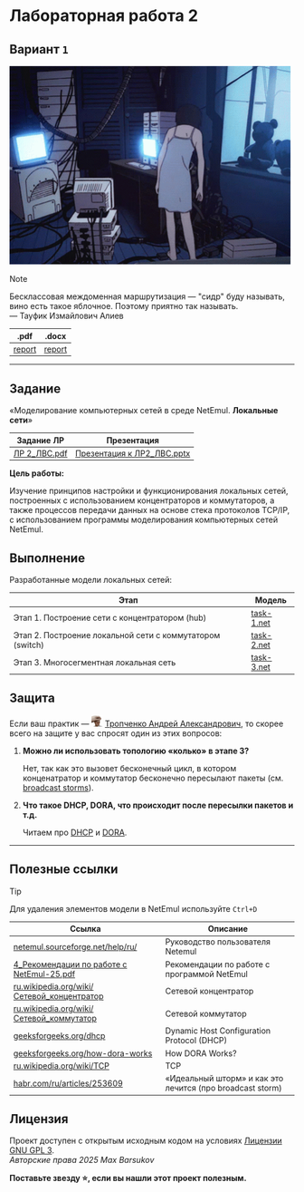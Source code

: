 # Лабораторная работа 2

## Вариант `1`

<img alt="opening-pc" src="https://github.com/maxbarsukov/itmo/blob/master/.docs/opening-pc.gif" height="350">

> [!NOTE]
> Бесклассовая междоменная маршрутизация — "сидр" буду называть, вино есть такое яблочное. Поэтому приятно так называть. \
> — Тауфик Измайлович Алиев

|.pdf|.docx|
|-|-|
| [report](./docs/report.pdf) | [report](./docs/report.docx) |

---

## Задание

«Моделирование компьютерных сетей в среде NetEmul. **Локальные сети**»

| Задание ЛР | Презентация |
| --- | --- |
| [ЛР 2_ЛВС.pdf](./ЛР%202_ЛВС.pdf) | [Презентация к ЛР2_ЛВС.pptx](./Презентация%20к%20ЛР2_ЛВС.pptx) |

**Цель работы:**

Изучение принципов настройки и функционирования локальных сетей, построенных с использованием концентраторов и коммутаторов, а также процессов передачи данных на основе стека протоколов TCP/IP, с использованием программы моделирования компьютерных сетей NetEmul.

## Выполнение

Разработанные модели локальных сетей:

| Этап | Модель |
| --- | --- |
| Этап 1. Построение сети с концентратором (hub) | [task-1.net](./networks/task-1.net)
| Этап 2. Построение локальной сети с коммутатором (switch) | [task-2.net](./networks/task-2.net)
| Этап 3. Многосегментная локальная сеть | [task-3.net](./networks/task-3.net)

## Защита

Если ваш практик — <a href="https://github.com/maxbarsukov/itmo/blob/master/.docs/tap-tap/README.md"><img alt="tropchenko" src="https://github.com/maxbarsukov/itmo/blob/master/.docs/tap-tap/tropchenko.gif" height="20"></a> [Тропченко Андрей Александрович](https://my.itmo.ru/persons/111848), то скорее всего на защите у вас спросят один из этих вопросов:

1. **Можно ли использовать топологию «колько» в этапе 3?**

   Нет, так как это вызовет бесконечный цикл, в котором конценатратор и коммутатор бесконечно пересылают пакеты (см. [broadcast storms](https://ru.wikipedia.org/wiki/%D0%A8%D0%B8%D1%80%D0%BE%D0%BA%D0%BE%D0%B2%D0%B5%D1%89%D0%B0%D1%82%D0%B5%D0%BB%D1%8C%D0%BD%D1%8B%D0%B9_%D1%88%D1%82%D0%BE%D1%80%D0%BC)).

2. **Что такое DHCP, DORA, что происходит после пересылки пакетов и т.д.**

   Читаем про [DHCP](https://ru.wikipedia.org/wiki/DHCP) и [DORA](https://en.wikipedia.org/wiki/Dynamic_Host_Configuration_Protocol#Operation).

---

## Полезные ссылки

> [!TIP]
> Для удаления элементов модели в NetEmul используйте `Ctrl+D`

| Ссылка | Описание |
| --- | --- |
| [netemul.sourceforge.net/help/ru/](https://netemul.sourceforge.net/help/ru/) | Руководство пользователя Netemul |
| [4_Рекомендации по работе с NetEmul-25.pdf](../../4_Рекомендации%20по%20работе%20с%20NetEmul-25.pdf) | Рекомендации по работе с программой NetEmul |
| [ru.wikipedia.org/wiki/Сетевой_концентратор](https://ru.wikipedia.org/wiki/%D0%A1%D0%B5%D1%82%D0%B5%D0%B2%D0%BE%D0%B9_%D0%BA%D0%BE%D0%BD%D1%86%D0%B5%D0%BD%D1%82%D1%80%D0%B0%D1%82%D0%BE%D1%80) | Сетевой концентратор |
| [ru.wikipedia.org/wiki/Сетевой_коммутатор](https://ru.wikipedia.org/wiki/%D0%A1%D0%B5%D1%82%D0%B5%D0%B2%D0%BE%D0%B9_%D0%BA%D0%BE%D0%BC%D0%BC%D1%83%D1%82%D0%B0%D1%82%D0%BE%D1%80) | Сетевой коммутатор |
| [geeksforgeeks.org/dhcp](https://www.geeksforgeeks.org/dynamic-host-configuration-protocol-dhcp/) | Dynamic Host Configuration Protocol (DHCP) |
| [geeksforgeeks.org/how-dora-works](https://www.geeksforgeeks.org/how-dora-works/) | How DORA Works? |
| [ru.wikipedia.org/wiki/TCP](https://ru.wikipedia.org/wiki/TCP) | TCP |
| [habr.com/ru/articles/253609](https://habr.com/ru/companies/rt-dc/articles/253609/) | «Идеальный шторм» и как это лечится (про broadcast storm)|

## Лицензия <a name="license"></a>

Проект доступен с открытым исходным кодом на условиях [Лицензии GNU GPL 3](https://opensource.org/license/gpl-3-0/). \
*Авторские права 2025 Max Barsukov*

**Поставьте звезду :star:, если вы нашли этот проект полезным.**
